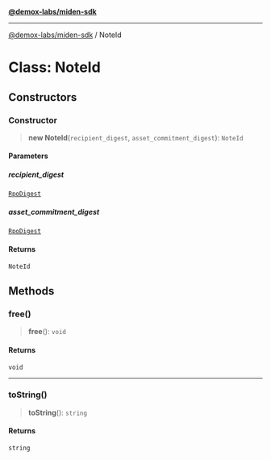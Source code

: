 [**@demox-labs/miden-sdk**](../README.md)

***

[@demox-labs/miden-sdk](../README.md) / NoteId

# Class: NoteId

## Constructors

### Constructor

> **new NoteId**(`recipient_digest`, `asset_commitment_digest`): `NoteId`

#### Parameters

##### recipient\_digest

[`RpoDigest`](RpoDigest.md)

##### asset\_commitment\_digest

[`RpoDigest`](RpoDigest.md)

#### Returns

`NoteId`

## Methods

### free()

> **free**(): `void`

#### Returns

`void`

***

### toString()

> **toString**(): `string`

#### Returns

`string`
